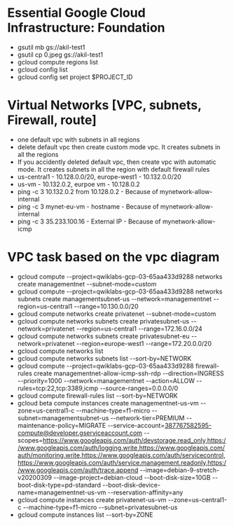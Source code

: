 # Essential Google Cloud Infrastructure: Foundation

* gsutil mb gs://akil-test1
* gsutil cp 0.jpeg gs://akil-test1
* gcloud compute regions list
* gcloud config list
* gcloud config set project $PROJECT_ID

# Virtual Networks [VPC, subnets, Firewall, route]
* one default vpc with subnets in all regions
* delete default vpc then create custom mode vpc. It creates subnets in all the regions
* If you accidently deleted default vpc, then create vpc with automatic mode. It creates subnets in all the region with default firewall rules
* us-central1 - 10.128.0.0/20, europe-west1 - 10.132.0.0/20
* us-vm - 10.132.0.2, eurpoe vm - 10.128.0.2 
* ping -c 3 10.132.0.2 from 10.128.0.2 - Because of mynetwork-allow-internal
* ping -c 3 mynet-eu-vm - hostname - Because of mynetwork-allow-internal
* ping -c 3 35.233.100.16 - External IP - Because of mynetwork-allow-icmp

# VPC task based on the vpc diagram
* gcloud compute --project=qwiklabs-gcp-03-65aa433d9288 networks create managementnet --subnet-mode=custom
* gcloud compute --project=qwiklabs-gcp-03-65aa433d9288 networks subnets create managementsubnet-us --network=managementnet --region=us-central1 --range=10.130.0.0/20
* gcloud compute networks create privatenet --subnet-mode=custom
* gcloud compute networks subnets create privatesubnet-us --network=privatenet --region=us-central1 --range=172.16.0.0/24
* gcloud compute networks subnets create privatesubnet-eu --network=privatenet --region=europe-west1 --range=172.20.0.0/20
* gcloud compute networks list
* gcloud compute networks subnets list --sort-by=NETWORK
* gcloud compute --project=qwiklabs-gcp-03-65aa433d9288 firewall-rules create managementnet-allow-icmp-ssh-rdp --direction=INGRESS --priority=1000 --network=managementnet --action=ALLOW --rules=tcp:22,tcp:3389,icmp --source-ranges=0.0.0.0/0
* gcloud compute firewall-rules list --sort-by=NETWORK
* gcloud beta compute instances create managementnet-us-vm --zone=us-central1-c --machine-type=f1-micro --subnet=managementsubnet-us --network-tier=PREMIUM --maintenance-policy=MIGRATE --service-account=387767582595-compute@developer.gserviceaccount.com --scopes=https://www.googleapis.com/auth/devstorage.read_only,https://www.googleapis.com/auth/logging.write,https://www.googleapis.com/auth/monitoring.write,https://www.googleapis.com/auth/servicecontrol,https://www.googleapis.com/auth/service.management.readonly,https://www.googleapis.com/auth/trace.append --image=debian-9-stretch-v20200309 --image-project=debian-cloud --boot-disk-size=10GB --boot-disk-type=pd-standard --boot-disk-device-name=managementnet-us-vm --reservation-affinity=any
* gcloud compute instances create privatenet-us-vm --zone=us-central1-c --machine-type=f1-micro --subnet=privatesubnet-us
* gcloud compute instances list --sort-by=ZONE